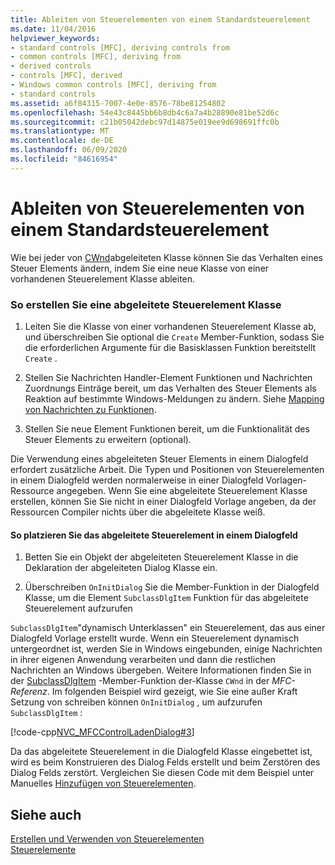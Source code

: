 ```yaml
---
title: Ableiten von Steuerelementen von einem Standardsteuerelement
ms.date: 11/04/2016
helpviewer_keywords:
- standard controls [MFC], deriving controls from
- common controls [MFC], deriving from
- derived controls
- controls [MFC], derived
- Windows common controls [MFC], deriving from
- standard controls
ms.assetid: a6f84315-7007-4e0e-8576-78be81254802
ms.openlocfilehash: 54e43c8445bb6b8db4c6a7a4b28890e81be52d6c
ms.sourcegitcommit: c21b05042debc97d14875e019ee9d698691ffc0b
ms.translationtype: MT
ms.contentlocale: de-DE
ms.lasthandoff: 06/09/2020
ms.locfileid: "84616954"
---
```

# <a name="deriving-controls-from-a-standard-control"></a>Ableiten von Steuerelementen von einem Standardsteuerelement

Wie bei jeder von [CWnd](reference/cwnd-class.md)abgeleiteten Klasse können Sie das Verhalten eines Steuer Elements ändern, indem Sie eine neue Klasse von einer vorhandenen Steuerelement Klasse ableiten.

### <a name="to-create-a-derived-control-class"></a>So erstellen Sie eine abgeleitete Steuerelement Klasse

1. Leiten Sie die Klasse von einer vorhandenen Steuerelement Klasse ab, und überschreiben Sie optional die `Create` Member-Funktion, sodass Sie die erforderlichen Argumente für die Basisklassen Funktion bereitstellt `Create` .

1. Stellen Sie Nachrichten Handler-Element Funktionen und Nachrichten Zuordnungs Einträge bereit, um das Verhalten des Steuer Elements als Reaktion auf bestimmte Windows-Meldungen zu ändern. Siehe [Mapping von Nachrichten zu Funktionen](reference/mapping-messages-to-functions.md).

1. Stellen Sie neue Element Funktionen bereit, um die Funktionalität des Steuer Elements zu erweitern (optional).

Die Verwendung eines abgeleiteten Steuer Elements in einem Dialogfeld erfordert zusätzliche Arbeit. Die Typen und Positionen von Steuerelementen in einem Dialogfeld werden normalerweise in einer Dialogfeld Vorlagen-Ressource angegeben. Wenn Sie eine abgeleitete Steuerelement Klasse erstellen, können Sie Sie nicht in einer Dialogfeld Vorlage angeben, da der Ressourcen Compiler nichts über die abgeleitete Klasse weiß.

#### <a name="to-place-your-derived-control-in-a-dialog-box"></a>So platzieren Sie das abgeleitete Steuerelement in einem Dialogfeld

1. Betten Sie ein Objekt der abgeleiteten Steuerelement Klasse in die Deklaration der abgeleiteten Dialog Klasse ein.

1. Überschreiben `OnInitDialog` Sie die Member-Funktion in der Dialogfeld Klasse, um die Element `SubclassDlgItem` Funktion für das abgeleitete Steuerelement aufzurufen

`SubclassDlgItem`"dynamisch Unterklassen" ein Steuerelement, das aus einer Dialogfeld Vorlage erstellt wurde. Wenn ein Steuerelement dynamisch untergeordnet ist, werden Sie in Windows eingebunden, einige Nachrichten in ihrer eigenen Anwendung verarbeiten und dann die restlichen Nachrichten an Windows übergeben. Weitere Informationen finden Sie in der [SubclassDlgItem](reference/cwnd-class.md#subclassdlgitem) -Member-Funktion der-Klasse `CWnd` in der *MFC-Referenz*. Im folgenden Beispiel wird gezeigt, wie Sie eine außer Kraft Setzung von schreiben können `OnInitDialog` , um aufzurufen `SubclassDlgItem` :

[!code-cpp[NVC_MFCControlLadenDialog#3](codesnippet/cpp/deriving-controls-from-a-standard-control_1.cpp)]

Da das abgeleitete Steuerelement in die Dialogfeld Klasse eingebettet ist, wird es beim Konstruieren des Dialog Felds erstellt und beim Zerstören des Dialog Felds zerstört. Vergleichen Sie diesen Code mit dem Beispiel unter Manuelles [Hinzufügen von Steuerelementen](adding-controls-by-hand.md).

## <a name="see-also"></a>Siehe auch

[Erstellen und Verwenden von Steuerelementen](making-and-using-controls.md)<br/>
[Steuerelemente](controls-mfc.md)
